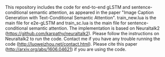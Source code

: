 This repository includes the code for end-to-end gLSTM and sentence-conditional semantic attention, as appeared in the paper "Image Caption Generation with Text-Conditional Semantic Attention". train_new.lua is the main file for e2e-gLSTM and train_sc.lua is the main file for sentence-conditional semantic attention. The implementation is based on Neuraltalk2 (https://github.com/karpathy/neuraltalk2). Please follow the instructions on Neuraltalk2 to run the code. Contact me if you have any trouble running the code (http://luoweizhou.net/contact.html). Please cite this paper (http://arxiv.org/abs/1606.04621) if you are using the code.
